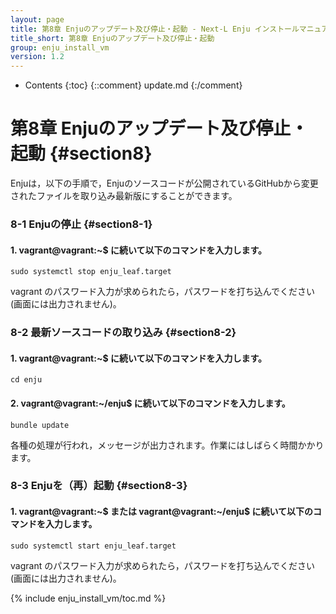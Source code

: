 ```yaml
---
layout: page
title: 第8章 Enjuのアップデート及び停止・起動 - Next-L Enju インストールマニュアル（VirtualBox編）
title_short: 第8章 Enjuのアップデート及び停止・起動
group: enju_install_vm
version: 1.2
---
```


* Contents
{:toc}
{::comment} update.md {:/comment}

第8章 Enjuのアップデート及び停止・起動 {#section8}
====================================

Enjuは，以下の手順で，Enjuのソースコードが公開されているGitHubから変更されたファイルを取り込み最新版にすることができます。

### 8-1 Enjuの停止 {#section8-1}

#### 1. vagrant@vagrant:~$ に続いて以下のコマンドを入力します。

	sudo systemctl stop enju_leaf.target

vagrant のパスワード入力が求められたら，パスワードを打ち込んでください(画面には出力されません)。

### 8-2 最新ソースコードの取り込み {#section8-2}

#### 1. vagrant@vagrant:~$ に続いて以下のコマンドを入力します。

	cd enju

#### 2. vagrant@vagrant:~/enju$ に続いて以下のコマンドを入力します。

	bundle update

各種の処理が行われ，メッセージが出力されます。作業にはしばらく時間かかります。

### 8-3 Enjuを（再）起動 {#section8-3}

#### 1. vagrant@vagrant:~$ または vagrant@vagrant:~/enju$ に続いて以下のコマンドを入力します。

	sudo systemctl start enju_leaf.target

vagrant のパスワード入力が求められたら，パスワードを打ち込んでください(画面には出力されません)。

{% include enju_install_vm/toc.md %}

